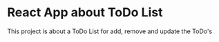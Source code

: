# React App about ToDo List

This project is about a ToDo List for add, remove and update the ToDo's